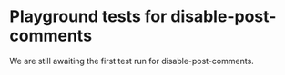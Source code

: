 # Playground tests for disable-post-comments
We are still awaiting the first test run for disable-post-comments.
